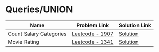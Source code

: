 # Queries/UNION


| Name       | Problem Link                       | Solution Link                     |
|--------------------|------------------------------------|-----------------------------------|
| Count Salary Categories         | [Leetcode - 1907](https://leetcode.com/problems/count-salary-categories/description/)                | [Solution](https://github.com/moinhameed27/Database/blob/main/Queries/UNION/Count%20Salary%20Categories.sql)              |
| Movie Rating         | [Leetcode - 1341](https://leetcode.com/problems/movie-rating/description/)                | [Solution](https://github.com/moinhameed27/Database/blob/main/Queries/UNION/Movie%20Rating.sql)              |

